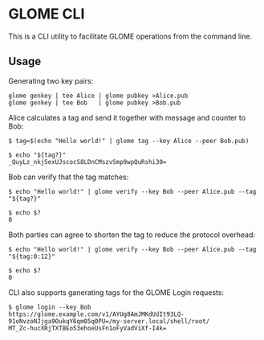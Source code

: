 # GLOME CLI

This is a CLI utility to facilitate GLOME operations from the command line.

## Usage

Generating two key pairs:

```shell
glome genkey | tee Alice | glome pubkey >Alice.pub
glome genkey | tee Bob   | glome pubkey >Bob.pub
```

Alice calculates a tag and send it together with message and counter to Bob:

```shell
$ tag=$(echo "Hello world!" | glome tag --key Alice --peer Bob.pub)

$ echo "${tag?}"
_QuyLz_nkj5exUJscocS8LDnCMszvSmp9wpQuRshi30=
```

Bob can verify that the tag matches:

```shell
$ echo "Hello world!" | glome verify --key Bob --peer Alice.pub --tag "${tag?}"

$ echo $?
0
```

Both parties can agree to shorten the tag to reduce the protocol overhead:

```shell
$ echo "Hello world!" | glome verify --key Bob --peer Alice.pub --tag "${tag:0:12}"

$ echo $?
0
```

CLI also supports ganerating tags for the GLOME Login requests:

```shell
$ glome login --key Bob https://glome.example.com/v1/AYUg8AmJMKdUdIt93LQ-91oNvzoNJjga9OukqY6qm05q0PU=/my-server.local/shell/root/
MT_Zc-hucXRjTXTBEo53ehoeUsFn1oFyVadViXf-I4k=
```
